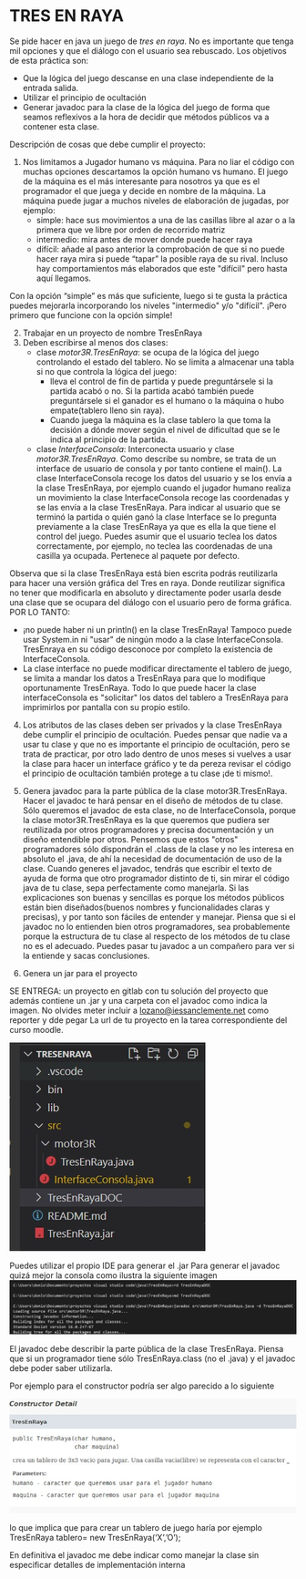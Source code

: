 # TRES EN RAYA
Se pide hacer  en java un juego de  *tres en raya*. 
No es importante que tenga mil opciones y que el diálogo con el usuario sea rebuscado. Los objetivos de esta práctica son:
- Que la lógica del juego descanse en una clase independiente de la entrada salida.
- Utilizar el principio de ocultación
- Generar javadoc para la clase de la lógica del juego de forma que seamos reflexivos a la hora de decidir que métodos públicos va a contener esta clase.

Descripción de cosas que debe  cumplir el proyecto:
1. Nos limitamos a Jugador humano vs máquina. Para no liar el código con muchas opciones descartamos la opción humano vs humano. El juego de la máquina es el más interesante para nosotros ya que es el programador el que juega y decide en nombre de la máquina. La máquina puede jugar a muchos niveles de elaboración de jugadas, por ejemplo:
    - simple: hace sus movimientos a una de las casillas libre al azar o a la primera que ve libre por orden de recorrido matriz
    - intermedio: mira antes de mover donde  puede hacer raya 
    - difícil: añade al paso anterior la comprobación de que si no puede hacer raya mira si puede  “tapar” la posible raya de su rival. Incluso hay comportamientos más elaborados que este "difícil" pero hasta aquí llegamos. 

Con la opción “simple” es más que suficiente, luego si te gusta la práctica  puedes mejorarla incorporando los niveles "intermedio" y/o "difícil". ¡Pero primero que funcione con la opción simple! 

2. Trabajar en un proyecto de nombre TresEnRaya
3. Deben escribirse  al menos  dos clases:
    * clase *motor3R.TresEnRaya*: se ocupa de  la lógica  del juego controlando el estado del tablero. No se limita a almacenar una tabla si no que controla la lógica del juego:
       *  lleva el control de fin de partida y puede preguntársele si la partida acabó o no. Si la partida acabó también puede preguntársele si el ganador es el humano o la máquina o hubo empate(tablero lleno sin raya). 
        * Cuando juega la máquina es la clase tablero la que toma la decisión a dónde mover según el nivel de dificultad que se le indica al principio de la partida. 
   * clase *InterfaceConsola*: Interconecta usuario y clase *motor3R.TresEnRaya*. Como describe su nombre, se trata de un  interface de usuario de consola y por tanto contiene el main(). La clase InterfaceConsola recoge los datos del usuario y se los envía a la clase TresEnRaya, por ejemplo cuando el jugador humano realiza un movimiento la clase InterfaceConsola recoge las coordenadas y se las envía a la clase TresEnRaya. Para indicar al usuario que se terminó la partida o quién ganó  la clase Interface se lo pregunta previamente a la clase TresEnRaya ya que es ella la que tiene el control del juego. Puedes asumir que el usuario teclea los datos correctamente, por ejemplo, no teclea las coordenadas de una casilla ya ocupada. Pertenece al paquete por defecto.

Observa que si la clase TresEnRaya está bien escrita podrás reutilizarla para hacer una versión gráfica del Tres en raya. Donde reutilizar significa no tener que modificarla en absoluto y  directamente poder usarla desde  una  clase  que se ocupara del diálogo con el usuario pero de forma gráfica. POR LO TANTO:
* ¡no puede haber ni un println() en la clase TresEnRaya! Tampoco puede usar System.in ni "usar" de ningún modo a la clase InterfaceConsola. TresEnraya en su código desconoce por completo la existencia de InterfaceConsola.
* La clase interface no puede modificar directamente el tablero de juego, se limita a mandar los datos a TresEnRaya para que lo modifique oportunamente TresEnRaya. Todo lo que puede hacer la clase interfaceConsola es "solicitar"  los datos del tablero a TresEnRaya para imprimirlos por pantalla con su propio estilo.

4. Los atributos de las clases deben ser privados y  la clase TresEnRaya debe cumplir el principio de ocultación. Puedes pensar que nadie va a usar tu clase y que no es importante el principio de ocultación, pero se trata de practicar, por otro lado dentro de unos meses si vuelves a usar la clase para hacer un interface gráfico y te da pereza revisar el código el principio de ocultación también protege a tu clase ¡de ti mismo!. 

5. Genera javadoc para la parte pública de la clase motor3R.TresEnRaya. Hacer el javadoc te hará pensar en el diseño de métodos de tu clase. Sólo queremos el javadoc de esta clase, no de InterfaceConsola,  porque la clase motor3R.TresEnRaya es la que queremos que pudiera ser reutilizada por otros programadores y precisa documentación y un diseño entendible por otros. Pensemos que estos "otros" programadores sólo dispondrán el .class de la clase y no les interesa en absoluto el .java, de ahí la necesidad de documentación de uso de la clase. Cuando generes el javadoc, tendrás que escribir el texto de ayuda de forma que otro programador distinto de ti, sin mirar el código java de tu clase, sepa perfectamente como manejarla. Si las explicaciones son buenas y sencillas es porque los métodos públicos están bien diseñados(buenos nombres y funcionalidades claras y precisas), y por tanto son fáciles de entender y manejar. Piensa que si el javadoc no lo entienden bien otros programadores, sea probablemente porque la estructura de tu clase al respecto de los métodos de tu clase no es el adecuado. Puedes pasar tu  javadoc a un compañero para ver si la entiende y sacas conclusiones. 
6. Genera un jar para el proyecto


SE ENTREGA:  un proyecto en gitlab  con tu solución del proyecto que además contiene un .jar y una carpeta con el javadoc como indica la imagen. No olvides meter incluir a lozano@iessanclemente.net como reporter y dde pegar La url de tu proyecto en la tarea correspondiente del curso moodle.


![ALT](estructura.jpg)










Puedes utilizar el propio IDE para generar el .jar
Para generar el javadoc quizá mejor la consola como ilustra la siguiente imagen
![ALT](crearjavadocwindows.jpg)

El javadoc debe describir la parte pública de la clase TresEnRaya. Piensa que si un programador tiene sólo TresEnRaya.class (no el .java) y el javadoc debe poder saber utilizarla.

Por ejemplo para el constructor podría ser algo parecido a lo siguiente

![ALT](CapturaJavadoc.jpg)

lo que implica que para crear un tablero de juego haría por ejemplo
 TresEnRaya tablero= new TresEnRaya(‘X’,’O’);

En definitiva el javadoc me debe indicar como manejar la clase sin especificar detalles de implementación interna

